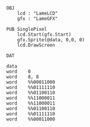 
    OBJ
        lcd : "LameLCD"
        gfx : "LameGFX"

    PUB SinglePixel
        lcd.Start(gfx.Start)
        gfx.Sprite(@data, 0,0, 0)
        lcd.DrawScreen

    DAT

    data
    word    0
    word    8, 8
    word    %%00011000
    word    %%01111110
    word    %%01100110
    word    %%11000011
    word    %%11000011
    word    %%01100110
    word    %%01111110
    word    %%00011000

